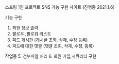 스프링 1인 프로젝트 
SNS 기능 구현 사이트 (진행중 2021.1.6)


기능 구현 
1. 회원 정보 출력 
2. 팔로우 ,팔로워 리스트 
3. 피드 게시판 (게시글 조회, 삭제, 수정 등록)
4. 피드에 대한 댓글 (댓글 조회, 삭제, 수정, 등록)

작업중 
5. 첨부파일 처리 
6. 회원 가입,시큐리티 구현 



